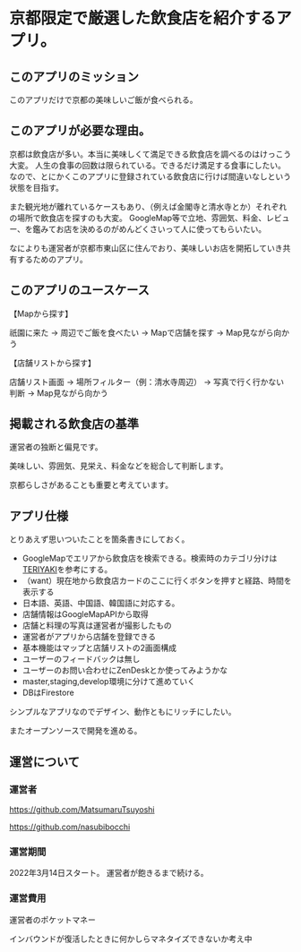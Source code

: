 # 京都限定で厳選した飲食店を紹介するアプリ。
## このアプリのミッション
このアプリだけで京都の美味しいご飯が食べられる。

## このアプリが必要な理由。

京都は飲食店が多い。本当に美味しくて満足できる飲食店を調べるのはけっこう大変。 人生の食事の回数は限られている。できるだけ満足する食事にしたい。
なので、とにかくこのアプリに登録されている飲食店に行けば間違いなしという状態を目指す。

また観光地が離れているケースもあり、（例えば金閣寺と清水寺とか）それぞれの場所で飲食店を探すのも大変。
GoogleMap等で立地、雰囲気、料金、レビュー、を鑑みてお店を決めるのがめんどくさいって人に使ってもらいたい。

なによりも運営者が京都市東山区に住んでおり、美味しいお店を開拓していき共有するためのアプリ。

## このアプリのユースケース
【Mapから探す】

祇園に来た -> 周辺でご飯を食べたい -> Mapで店舗を探す -> Map見ながら向かう


【店舗リストから探す】

店舗リスト画面 -> 場所フィルター（例：清水寺周辺） -> 写真で行く行かない判断 -> Map見ながら向かう


## 掲載される飲食店の基準

運営者の独断と偏見です。 

美味しい、雰囲気、見栄え、料金などを総合して判断します。 

京都らしさがあることも重要と考えています。

## アプリ仕様

とりあえず思いついたことを箇条書きにしておく。

- GoogleMapでエリアから飲食店を検索できる。検索時のカテゴリ分けは[TERIYAKI](https://teriyaki.me)を参考にする。
- （want）現在地から飲食店カードのここに行くボタンを押すと経路、時間を表示する
- 日本語、英語、中国語、韓国語に対応する。
- 店舗情報はGoogleMapAPIから取得
- 店舗と料理の写真は運営者が撮影したもの
- 運営者がアプリから店舗を登録できる
- 基本機能はマップと店舗リストの2画面構成
- ユーザーのフィードバックは無し
- ユーザーのお問い合わせにZenDeskとか使ってみようかな
- master,staging,develop環境に分けて進めていく
- DBはFirestore

シンプルなアプリなのでデザイン、動作ともにリッチにしたい。 

またオープンソースで開発を進める。

## 運営について

### 運営者

https://github.com/MatsumaruTsuyoshi

https://github.com/nasubibocchi

### 運営期間

2022年3月14日スタート。 運営者が飽きるまで続ける。

### 運営費用

運営者のポケットマネー 

インバウンドが復活したときに何かしらマネタイズできないか考え中
